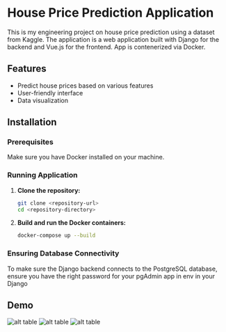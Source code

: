 # House Price Prediction Application

This is my engineering project on house price prediction using a dataset from Kaggle. The application is a web application built with Django for the backend and Vue.js for the frontend. App is contenerized via Docker.

## Features
- Predict house prices based on various features
- User-friendly interface
- Data visualization

## Installation

### Prerequisites
Make sure you have Docker installed on your machine.

### Running Application

1. **Clone the repository:**
   ```bash
   git clone <repository-url>
   cd <repository-directory>
2. **Build and run the Docker containers:**
   ```bash
   docker-compose up --build

### Ensuring Database Connectivity
To make sure the Django backend connects to the PostgreSQL database, ensure you have the right password for your pgAdmin app in env in your Django
## Demo
![alt table](./images/photo2.png)
![alt table](./images/photo1.png)
![alt table](./images/photo3.png)
